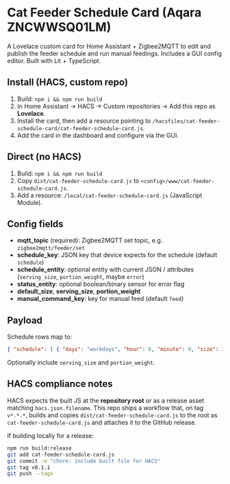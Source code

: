 # Cat Feeder Schedule Card (Aqara ZNCWWSQ01LM)

A Lovelace custom card for Home Assistant + Zigbee2MQTT to edit and publish the feeder schedule and run manual feedings. Includes a GUI config editor. Built with Lit + TypeScript.

## Install (HACS, custom repo)
1. Build: `npm i && npm run build`
2. In Home Assistant → HACS → Custom repositories → Add this repo as **Lovelace**.
3. Install the card, then add a resource pointing to `/hacsfiles/cat-feeder-schedule-card/cat-feeder-schedule-card.js`.
4. Add the card in the dashboard and configure via the GUI.

## Direct (no HACS)
1. Build: `npm i && npm run build`
2. Copy `dist/cat-feeder-schedule-card.js` to `<config>/www/cat-feeder-schedule-card.js`.
3. Add a resource: `/local/cat-feeder-schedule-card.js` (JavaScript Module).

## Config fields
- **mqtt_topic** (required): Zigbee2MQTT set topic, e.g. `zigbee2mqtt/feeder/set`
- **schedule_key**: JSON key that device expects for the schedule (default `schedule`)
- **schedule_entity**: optional entity with current JSON / attributes (`serving_size`, `portion_weight`, maybe `error`)
- **status_entity**: optional boolean/binary sensor for error flag
- **default_size**, **serving_size**, **portion_weight**
- **manual_command_key**: key for manual feed (default `feed`)

## Payload
Schedule rows map to:
```json
{ "schedule": [ { "days": "workdays", "hour": 8, "minute": 0, "size": 2 } ] }
```
Optionally include `serving_size` and `portion_weight`.


## HACS compliance notes
HACS expects the built JS at the **repository root** or as a release asset matching `hacs.json.filename`.
This repo ships a workflow that, on tag `v*.*.*`, builds and copies `dist/cat-feeder-schedule-card.js` to the root as `cat-feeder-schedule-card.js` and attaches it to the GitHub release.

If building locally for a release:
```bash
npm run build:release
git add cat-feeder-schedule-card.js
git commit -m "chore: include built file for HACS"
git tag v0.1.1
git push --tags
```
